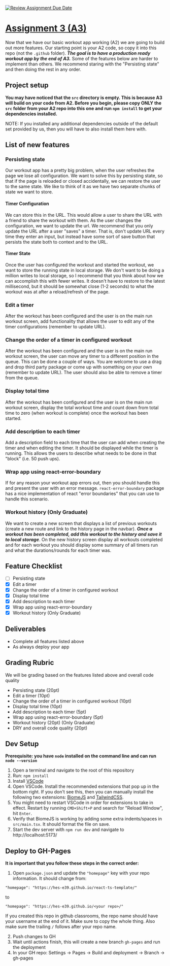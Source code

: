 [![Review Assignment Due Date](https://classroom.github.com/assets/deadline-readme-button-22041afd0340ce965d47ae6ef1cefeee28c7c493a6346c4f15d667ab976d596c.svg)](https://classroom.github.com/a/Hs8FT2up)
# [Assignment 3 (A3)](https://hes-e39.github.io/assignment-3-jp-tosca/)

Now that we have our basic workout app working (A2) we are going to build out more features. Our starting point is your A2 code, so copy it into this repo (not the `.github` folder). ***The goal is to have a production ready workout app by the end of A3.*** Some of the features below are harder to implement than others. We recommend staring with the "Persisting state" and then doing the rest in any order.

## Project setup

**You may have noticed that the `src` directory is empty. This is because A3 will build on your code from A2. Before you begin, please copy ONLY the `src` folder from your A2 repo into this one and run `npm install` to get your dependencies installed.**

NOTE: If you installed any additional dependencies outside of the default set provided by us, then you will have to also install them here with.

## List of new features 

### Persisting state
Our workout app has a pretty big problem, when the user refreshes the page we lose all configuration. We want to solve this by persisting state, so that if the page is reloaded or closed accidentally, we can restore the user to the same state. We like to think of it as we have two separate chunks of state we want to store.

#### Timer Configuration
We can store this in the URL. This would allow a user to share the URL with a friend to share the workout with them. As the user changes the configuration, we want to update the url. We recommend that you only update the URL after a user "saves" a timer. That is, don't update URL every time they enter an input, but instead have some sort of save button that persists the state both to context and to the URL. 

#### Timer State
Once the user has configured the workout and started the workout, we want to store the running state in local storage. We don't want to be doing a million writes to local storage, so I recommend that you think about how we can accomplish this with fewer writes. It doesn't have to restore to the latest millisecond, but it should be somewhat close (1-2 seconds) to what the workout was at after a reload/refresh of the page.

### Edit a timer
After the workout has been configured and the user is on the main run workout screen, add functionality that allows the user to edit any of the timer configurations (remember to update URL).

### Change the order of a timer in configured workout
After the workout has been configured and the user is on the main run workout screen, the user can move any timer to a different position in the queue. This can be done a couple of ways. You are welcome to use a drag and drop third party package or come up with something on your own (remember to update URL). The user should also be able to remove a timer from the queue.

### Display total time 
After the workout has been configured and the user is on the main run workout screen, display the total workout time and count down from total time to zero (when workout is complete) once the workout has been started.

### Add description to each timer
Add a description field to each time that the user can add when creating the timer and when editing the timer. It should be displayed while the timer is running. This allows the users to describe what needs to be done in that "block" (i.e. 50 push ups).

### Wrap app using react-error-boundary
If for any reason your workout app errors out, then you should handle this and present the user with an error message. `react-error-boundary` package has a nice implementation of react "error boundaries" that you can use to handle this scenario.

### Workout history (Only Graduate)
We want to create a new screen that displays a list of previous workouts (create a new route and link to the history page in the navbar). ***Once a workout has been completed, add this workout to the history and save it to local storage***. On the new history screen display all workouts completed and for each workout you should display some summary of all timers run and what the durations/rounds for each timer was.

## Feature Checklist

- [ ] Persisting state
- [x] Edit a timer
- [x] Change the order of a timer in configured workout
- [x] Display total time
- [x] Add description to each timer
- [x] Wrap app using react-error-boundary
- [x] Workout history (Only Graduate)

## Deliverables
- Complete all features listed above
- As always deploy your app 

## Grading Rubric
We will be grading based on the features listed above and overall code quality
- Persisting state (20pt)
- Edit a timer (10pt)
- Change the order of a timer in configured workout (10pt)
- Display total time (10pt)
- Add description to each timer (5pt)
- Wrap app using react-error-boundary (5pt)
- Workout history (20pt) (Only Graduate)
- DRY and overall code quality (20pt)

## Dev Setup

**Prerequisite: you have `node` installed on the command line and can run `node --version`**

1. Open a terminal and navigate to the root of this repository
2. Run: `npm install`
3. Install [VSCode](https://code.visualstudio.com/?wt.mc_id=vscom_downloads)
4. Open VSCode. Install the recommended extensions that pop up in the bottom right. If you don't see this, then you can manually install the following two extensions: [BiomeJS](https://marketplace.visualstudio.com/items?itemName=biomejs.biome) and [TailwindCSS](https://marketplace.visualstudio.com/items?itemName=bradlc.vscode-tailwindcss).
5. You might need to restart VSCode in order for extensions to take in effect. Restart by running `CMD+Shift+P` and search for "Reload Window", hit `Enter`.
6. Verify that BiomeJS is working by adding some extra indents/spaces in `src/main.tsx`. It should format the file on save.
7. Start the dev server with `npm run dev` and navigate to http://localhost:5173/

## Deploy to GH-Pages

**It is important that you follow these steps in the correct order:**

1. Open `package.json` and update the `"homepage"` key with your repo information. It should change from:

`"homepage": "https://hes-e39.github.io/react-ts-template/"`

to

`"homepage": "https://hes-e39.github.io/<your repo>/"`

If you created this repo in github classrooms, the repo name should have your username at the end of it. Make sure to copy the whole thing. Also make sure the trailing `/` follows after your repo name.

2. Push changes to GH
3. Wait until actions finish, this will create a new branch `gh-pages` and run the deployment
4. In your GH repo: Settings -> Pages -> Build and deployment -> Branch -> gh-pages
